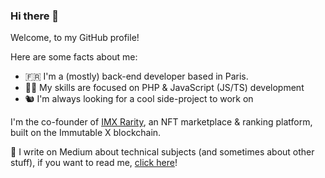 ### Hi there 👋

Welcome, to my GitHub profile!

Here are some facts about me:

- 🇫🇷 I'm a (mostly) back-end developer based in Paris.
- 👨‍💻 My skills are focused on PHP & JavaScript (JS/TS) development
- 🐿️ I'm always looking for a cool side-project to work on

I'm the co-founder of [IMX Rarity](https://imxrarity.io), an NFT marketplace & ranking platform, built on the Immutable X blockchain.

📖 I write on Medium about technical subjects (and sometimes about other stuff), if you want to read me, [click here](https://medium.com/@edouard.courty)!
